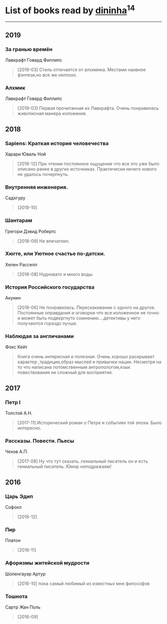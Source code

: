 # List of books read by [dininha](https://www.facebook.com/profile.php?id=10201286419319569)<sup>14</sup>
---

## 2019

### За гранью времён
Лавкрафт Говард Филлипс
> [2019-03] Стиль отличается от алхимика. Местами наивное фэнтези,но все же неплохо.


### Алхмик
Лавкрафт Говард Филлипс
> [2019-03] Первая прочитанная из Лавкрафта. Очень понравилась живописная манера изложения.



## 2018

### Sapiens: Краткая история человечества
Харари Юваль Ной
> [2018-12] При чтении постоянное ощущение что все это уже было описано ранее в других источниках. Практически ничего нового не удалось почерпнуть.


### Внутренняя инженерия.
Садхгуру
> [2018-10] 


### Шантарам
Грегори Дэвид Робертс
> [2018-09] Не впечатлил.


### Хюгге, или Уютное счастье по-датски.
Хелен Расселл
> [2018-08] Нудновато и много воды.


### История Российского государства
Акунин
> [2018-06] Не понравилась. Перескакивание с одного на другое. Постоянные оправдания и оговорки что все изложенное не точно и может быть подвергнуто сомнению....детективы у него получаются гораздо лучше.


### Наблюдая за англичанами
Фокс Кейт
> Книга очень интересная и полезная. Очень хорошо раскрывает характер ,традиции,образ мыслей  и привычки нации. Несмотря на то что написана потомственным антропологом,язык повествования не сложный для восприятия.



## 2017

### Петр I
Толстой А.Н.
> [2017-11] Исторический роман о Петре и событиях той эпохи. Было интересно.


### Рассказы. Повести. Пьесы
Чехов А.П.
> [2017-08] Ну что тут сказать..гениальный  писатель он и есть гениальный писатель. Юмор неподражаем!



## 2016

### Царь Эдип
Софокл
> [2016-12] 


### Пир
Платон
> [2016-11] 


### Афоризмы житейской мудрости
Шопенгауэр Артур
> [2016-10] пока самый любимый из известных мне философов


### Тошнота
Сартр Жан Поль
> [2016-09] 



